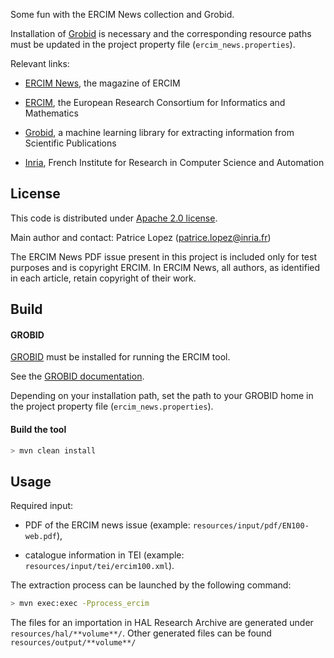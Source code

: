 Some fun with the ERCIM News collection and Grobid.

Installation of [Grobid](https://github.com/kermitt2/grobid) is necessary and the corresponding resource paths must be updated in the project property file (`ercim_news.properties`). 

Relevant links:

- [ERCIM News](http://ercim-news.ercim.eu), the magazine of ERCIM

- [ERCIM](http://www.ercim.eu), the European Research Consortium for Informatics and Mathematics

- [Grobid](https://github.com/kermitt2/grobid), a machine learning library for extracting information from Scientific Publications

- [Inria](http://www.inria.fr), French Institute for Research in Computer Science and Automation

## License

This code is distributed under [Apache 2.0 license](http://www.apache.org/licenses/LICENSE-2.0). 

Main author and contact: Patrice Lopez (<patrice.lopez@inria.fr>)

The ERCIM News PDF issue present in this project is included only for test purposes and is copyright ERCIM.
In ERCIM News, all authors, as identified in each article, retain copyright of their work.

## Build

#### GROBID

[GROBID](http://github.com/kermitt2/grobid) must be installed for running the ERCIM tool. 

See the [GROBID documentation](http://grobid.readthedocs.org).

Depending on your installation path, set the path to your GROBID home in the project property file (```ercim_news.properties```). 

#### Build the tool

```bash
> mvn clean install
```

## Usage

Required input:

* PDF of the ERCIM news issue (example: ```resources/input/pdf/EN100-web.pdf```),

* catalogue information in TEI (example: ```resources/input/tei/ercim100.xml```).

The extraction process can be launched by the following command:

```bash
> mvn exec:exec -Pprocess_ercim 
```

The files for an importation in HAL Research Archive are generated under ```resources/hal/**volume**/```. Other generated files can be found ```resources/output/**volume**/```
